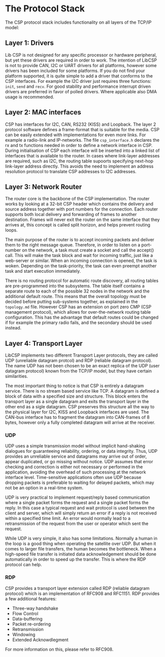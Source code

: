 The Protocol Stack
==================

The CSP protocol stack includes functionality on all layers of the TCP/IP model:

Layer 1: Drivers
----------------

Lib CSP is not designed for any specific processor or hardware peripheral, but yet these drivers are required in order to work. The intention of LibCSP is not to provide CAN, I2C or UART drivers for all platforms, however some drivers has been included for some platforms. If you do not find your platform supported, it is quite simple to add a driver that conforms to the CSP interfaces. For example the I2C driver just requires three functions: `init`, `send` and `recv`. For good stability and performance interrupt driven drivers are preferred in favor of polled drivers. Where applicable also DMA usage is recommended.

Layer 2: MAC interfaces
-----------------------

CSP has interfaces for I2C, CAN, RS232 (KISS) and Loopback. The layer 2 protocol software defines a frame-format that is suitable for the media. CSP can be easily extended with implementations for even more links. For example a radio-link and IP-networks. The file `csp_interface.h` declares the rx and tx functions needed in order to define a network interface in CSP. During initialisation of CSP each interface will be inserted into a linked list of interfaces that is available to the router. In cases where link-layer addresses are required, such as I2C, the routing table supoorts specifying next-hop link-layer address directly. This avoids the need to implement an address resolution protocol to translate CSP addresses to I2C addresses.

Layer 3: Network Router
-----------------------

The router core is the backbone of the CSP implementation. The router works by looking at a 32-bit CSP header which contains the delivery and source address together with port numbers for the connection. Each router supports both local delivery and forwarding of frames to another destination. Frames will never exit the router on the same interface that they arrives at, this concept is called split horizon, and helps prevent routing loops.

The main purpose of the router is to accept incoming packets and deliver them to the right message queue. Therefore, in order to listen on a port-number on the network, a task must create a socket and call the accept() call. This will make the task block and wait for incoming traffic, just like a web-server or similar. When an incoming connection is opened, the task is woken. Depending on the task-priority, the task can even preempt another task and start execution immediately.

There is no routing protocol for automatic route discovery, all routing tables are pre-programmed into the subsystems. The table itself contains a separate route to each of the possible 32 nodes in the network and the additional default route. This means that the overall topology must be decided before putting sub-systems together, as explained in the `topology.md` file. However CSP has an extension on port zero CMP (CSP management protocol), which allows for over-the-network routing table configuration. This has the advantage that default routes could be changed if for example the primary radio fails, and the secondary should be used instead.

Layer 4: Transport Layer
------------------------

LibCSP implements two different Transport Layer protocols, they are called UDP (unreliable datagram protcol) and RDP (reliable datagram protocol). The name UDP has not been chosen to be an exact replica of the UDP (user datagram protocol) known from the TCP/IP model, but they have certain similarities.

The most important thing to notice is that CSP is entirely a datagram service. There is no stream based service like TCP. A datagram is defined a block of data with a specified size and structure. This block enters the transport layer as a single datagram and exits the transport layer in the other end as a sigle datagram. CSP preserves this structure all the way to the physical layer for I2C, KISS and Loopback interfaces are used. The CAN-bus interface has to fragment the datagram into CAN-frames of 8 bytes, however only a fully completed datagram will arrive at the receiver.

### UDP ###
UDP uses a simple transmission model without implicit hand-shaking dialogues for guaranteeing reliability, ordering, or data integrity. Thus, UDP provides an unreliable service and datagrams may arrive out of order, appear duplicated, or go missing without notice. UDP assumes that error checking and correction is either not necessary or performed in the application, avoiding the overhead of such processing at the network interface level. Time-sensitive applications often use UDP because dropping packets is preferable to waiting for delayed packets, which may not be an option in a real-time system.

UDP is very practical to implement request/reply based communication where a single packet forms the request and a single packet forms the reply. In this case a typical request and wait protocol is used between the client and server, which will simply return an error if a reply is not received within a specified time limit. An error would normally lead to a retransmission of the request from the user or operator which sent the request.

While UDP is very simple, it also has some limitations. Normally a human in the loop is a good thing when operating the satellite over UDP. But when it comes to larger file transfers, the human becomes the bottleneck. When a high-speed file transfer is initiated data acknowledgement should be done automatically in order to speed up the transfer. This is where the RDP protocol can help.

### RDP ###
CSP provides a transport layer extension called RDP (reliable datagram protocol) which is an implementation of RFC908 and RFC1151. RDP provides a few additional features:

 * Three-way handshake
 * Flow Control
 * Data-buffering
 * Packet re-ordering
 * Retransmission
 * Windowing
 * Extended Acknowdlegment

For more information on this, please refer to RFC908.

